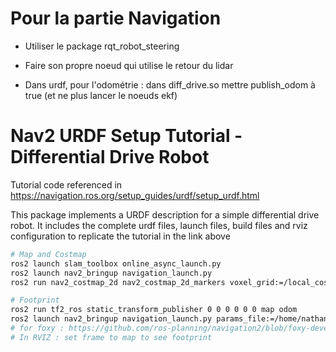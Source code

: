 # Pour la partie Navigation
- Utiliser le package rqt_robot_steering 
- Faire son propre noeud qui utilise le retour du lidar

- Dans urdf, pour l'odométrie : dans diff_drive.so mettre publish_odom à true
(et ne plus lancer le noeuds ekf)

# Nav2 URDF Setup Tutorial - Differential Drive Robot

Tutorial code referenced in https://navigation.ros.org/setup_guides/urdf/setup_urdf.html

This package implements a URDF description for a simple differential drive robot. It includes the complete urdf files, launch files, build files and rviz configuration to replicate the tutorial in the link above

```bash
# Map and Costmap
ros2 launch slam_toolbox online_async_launch.py
ros2 launch nav2_bringup navigation_launch.py
ros2 run nav2_costmap_2d nav2_costmap_2d_markers voxel_grid:=/local_costmap/voxel_grid visualization_marker:=/my_marker

```

```bash
# Footprint
ros2 run tf2_ros static_transform_publisher 0 0 0 0 0 0 map odom
ros2 launch nav2_bringup navigation_launch.py params_file:=/home/nathan/ros2_ws/src/navigation2_tutorials/sam_bot_description/config/nav2_params.yaml
# for foxy : https://github.com/ros-planning/navigation2/blob/foxy-devel/nav2_bringup/bringup/params/nav2_params.yaml#L61-L82
# In RVIZ : set frame to map to see footprint
```
